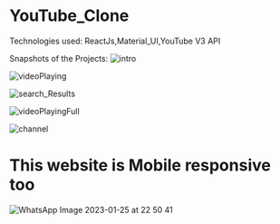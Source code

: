 # YouTube_Clone
Technologies used: ReactJs,Material_UI,YouTube V3 API

Snapshots of the Projects:
![intro](https://user-images.githubusercontent.com/111693417/214636428-bb75b8fd-4800-4bdc-9d99-d9357335414a.png)


![videoPlaying](https://user-images.githubusercontent.com/111693417/214636500-7f6cea43-5535-464f-901a-b2e24ef5c05a.png)


![search_Results](https://user-images.githubusercontent.com/111693417/214636483-aa72c6f4-0fc2-4f14-89d7-88ed7b69cd5d.png)


![videoPlayingFull](https://user-images.githubusercontent.com/111693417/214636531-a359c9ec-f214-4ab1-8f54-83641a483372.png)


![channel](https://user-images.githubusercontent.com/111693417/214636587-3a9e2bbc-b87c-4e7c-a135-25ace75f2f62.png)
# This website is Mobile responsive too
![WhatsApp Image 2023-01-25 at 22 50 41](https://user-images.githubusercontent.com/111693417/214636583-bb1e009e-7b35-49c5-9845-afaf8641279c.jpg)




